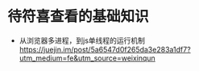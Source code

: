 #   待符喜查看的基础知识

+   从浏览器多进程，到js单线程的运行机制
https://juejin.im/post/5a6547d0f265da3e283a1df7?utm_medium=fe&utm_source=weixinqun